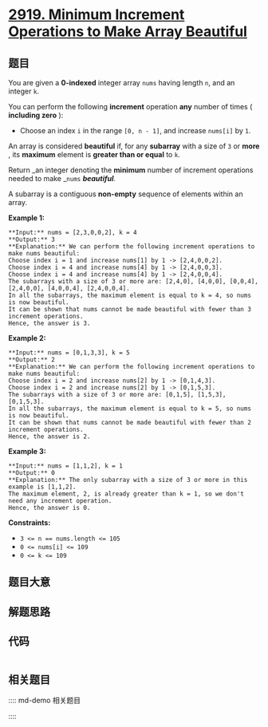 # [2919. Minimum Increment Operations to Make Array Beautiful](https://leetcode.com/problems/minimum-increment-operations-to-make-array-beautiful)

## 题目

You are given a **0-indexed** integer array `nums` having length `n`, and an
integer `k`.

You can perform the following **increment** operation **any** number of times
( **including zero** ):

  * Choose an index `i` in the range `[0, n - 1]`, and increase `nums[i]` by `1`.

An array is considered **beautiful** if, for any **subarray** with a size of
`3` or **more** , its **maximum** element is **greater than or equal** to `k`.

Return _an integer denoting the **minimum** number of increment operations
needed to make _`nums` _**beautiful**._

A subarray is a contiguous **non-empty** sequence of elements within an array.



**Example 1:**

    
    
    **Input:** nums = [2,3,0,0,2], k = 4
    **Output:** 3
    **Explanation:** We can perform the following increment operations to make nums beautiful:
    Choose index i = 1 and increase nums[1] by 1 -> [2,4,0,0,2].
    Choose index i = 4 and increase nums[4] by 1 -> [2,4,0,0,3].
    Choose index i = 4 and increase nums[4] by 1 -> [2,4,0,0,4].
    The subarrays with a size of 3 or more are: [2,4,0], [4,0,0], [0,0,4], [2,4,0,0], [4,0,0,4], [2,4,0,0,4].
    In all the subarrays, the maximum element is equal to k = 4, so nums is now beautiful.
    It can be shown that nums cannot be made beautiful with fewer than 3 increment operations.
    Hence, the answer is 3.
    

**Example 2:**

    
    
    **Input:** nums = [0,1,3,3], k = 5
    **Output:** 2
    **Explanation:** We can perform the following increment operations to make nums beautiful:
    Choose index i = 2 and increase nums[2] by 1 -> [0,1,4,3].
    Choose index i = 2 and increase nums[2] by 1 -> [0,1,5,3].
    The subarrays with a size of 3 or more are: [0,1,5], [1,5,3], [0,1,5,3].
    In all the subarrays, the maximum element is equal to k = 5, so nums is now beautiful.
    It can be shown that nums cannot be made beautiful with fewer than 2 increment operations.
    Hence, the answer is 2.
    

**Example 3:**

    
    
    **Input:** nums = [1,1,2], k = 1
    **Output:** 0
    **Explanation:** The only subarray with a size of 3 or more in this example is [1,1,2].
    The maximum element, 2, is already greater than k = 1, so we don't need any increment operation.
    Hence, the answer is 0.
    



**Constraints:**

  * `3 <= n == nums.length <= 105`
  * `0 <= nums[i] <= 109`
  * `0 <= k <= 109`


## 题目大意

## 解题思路

## 代码

```javascript

```

## 相关题目

:::: md-demo 相关题目

::::
